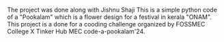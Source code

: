The project was done along with Jishnu Shaji 
This is a simple python code of a "Pookalam" which is a flower design for a festival in kerala "ONAM".
This project is a done for a cooding challenge organized by FOSSMEC College X Tinker Hub MEC code-a-pookalam'24.
